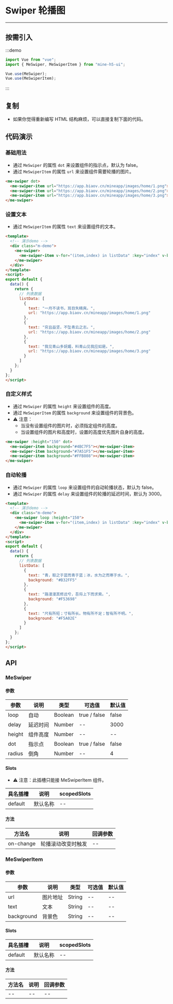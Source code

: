 # Swiper 轮播图

----

## 按需引入

:::demo

```JavaScript
import Vue from "vue";
import { MeSwiper, MeSwiperItem } from "mine-h5-ui";

Vue.use(MeSwiper);
Vue.use(MeSwiperItem);
```

:::

## 复制

* 如果你觉得重新编写 HTML 结构麻烦，可以直接复制下面的代码。

## 代码演示

### 基础用法

* 通过 `MeSwiper` 的属性 `dot` 来设置组件的指示点，默认为 false。
* 通过 `MeSwiperItem` 的属性 `url` 来设置组件需要轮播的图片。

```HTML
<me-swiper dot>
  <me-swiper-item url="https://app.biaov.cn/mineapp/images/home/1.png"></me-swiper-item>
  <me-swiper-item url="https://app.biaov.cn/mineapp/images/home/2.png"></me-swiper-item>
  <me-swiper-item url="https://app.biaov.cn/mineapp/images/home/3.png"></me-swiper-item>
</me-swiper>
```

### 设置文本

* 通过 `MeSwiperItem` 的属性 `text` 来设置组件的文本。

```HTML
<template>
  <!-- 演示demo -->
  <div class="m-demo">
    <me-swiper>
      <me-swiper-item v-for="(item,index) in listData" :key="index" v-bind="item"></me-swiper-item>
    </me-swiper>
  </div>
</template>
<script>
export default {
  data() {
    return {
      // 列表数据
      listData: [
        {
          text: "一月不读书，耳目失精爽。",
          url: "https://app.biaov.cn/mineapp/images/home/1.png"
        },
        {
          text: "穷且益坚，不坠青云之志。",
          url: "https://app.biaov.cn/mineapp/images/home/2.png"
        },
        {
          text: "我见青山多妩媚，料青山见我应如是。",
          url: "https://app.biaov.cn/mineapp/images/home/3.png"
        }
      ]
    };
  }
};
</script>
```

### 自定义样式

* 通过 `MeSwiper` 的属性 `height` 来设置组件的高度。
* 通过 `MeSwiperItem` 的属性 `background` 来设置组件的背景色。
* ⚠ 注意：
  * 当没有设置组件的图片时，必须指定组件的高度。
  * 当设置组件的图片和高度时，设置的高度优先图片自身的高度。

```HTML
<me-swiper :height="150" dot>
  <me-swiper-item background="#4BC7F5"></me-swiper-item>
  <me-swiper-item background="#7A51F5"></me-swiper-item>
  <me-swiper-item background="#FFB808"></me-swiper-item>
</me-swiper>
```

### 自动轮播

* 通过 `MeSwiper` 的属性 `loop` 来设置组件的自动轮播状态，默认为 false。
* 通过 `MeSwiper` 的属性 `delay` 来设置组件的轮播的延迟时间，默认为 3000。

```HTML
<template>
  <!-- 演示demo -->
  <div class="m-demo">
    <me-swiper loop :height="150">
      <me-swiper-item v-for="(item,index) in listData" :key="index" v-bind="item"></me-swiper-item>
    </me-swiper>
  </div>
</template>
<script>
export default {
  data() {
    return {
      // 列表数据
      listData: [
        {
          text: "青，取之于蓝而青于蓝；冰，水为之而寒于水。",
          background: "#B32FF5"
        },
        {
          text: "路漫漫其修远兮，吾将上下而求索。",
          background: "#F53698"
        },
        {
          text: "尺有所短；寸有所长。物有所不足；智有所不明。",
          background: "#F5A02E"
        }
      ]
    };
  }
};
</script>
```

## API

### MeSwiper

#### 参数

| 参数   | 说明     | 类型    | 可选值       | 默认值 |
|--------|----------|---------|--------------|--------|
| loop   | 自动     | Boolean | true / false | false  |
| delay  | 延迟时间 | Number  | --           | 3000   |
| height | 组件高度 | Number  | --           | --     |
| dot    | 指示点   | Boolean | true / false | false  |
| radius | 倒角     | Number  | --           | 4      |

#### Slots

* ⚠ 注意：此插槽只能接 MeSwiperItem 组件。

| 具名插槽 | 说明     | scopedSlots |
|----------|----------|-------------|
| default  | 默认名称 | --          |

#### 方法

| 方法名    | 说明               | 回调参数 |
|-----------|--------------------|----------|
| on-change | 轮播滚动改变时触发 | --       |

### MeSwiperItem

#### 参数

| 参数       | 说明     | 类型   | 可选值 | 默认值 |
|------------|----------|--------|--------|--------|
| url        | 图片地址 | String | --     | --     |
| text       | 文本     | String | --     | --     |
| background | 背景色   | String | --     | --     |

#### Slots

| 具名插槽 | 说明     | scopedSlots |
|----------|----------|-------------|
| default  | 默认名称 | --          |

#### 方法

| 方法名 | 说明 | 回调参数 |
|--------|------|----------|
| --     | --   | --       |
